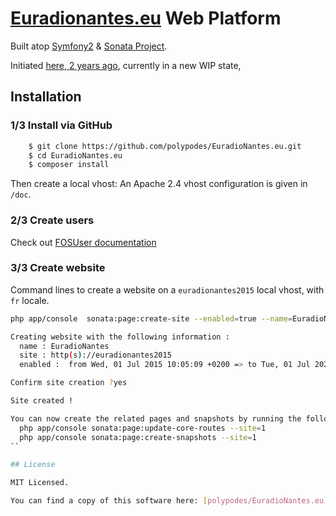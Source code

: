 # [Euradionantes.eu](http://www.euradionantes.eu) Web Platform


Built atop [Symfony2](http://symfony.com) & [Sonata Project](http://sonata-project.org).

Initiated [here, 2 years ago](https://github.com/DILL44/euradio), currently in a new WIP state,

## Installation

### 1/3 Install via GitHub

```bash
    $ git clone https://github.com/polypodes/EuradioNantes.eu.git
    $ cd EuradioNantes.eu
    $ composer install
```

Then create a local vhost: An Apache 2.4 vhost configuration is given in `/doc`.

### 2/3 Create users

Check out [FOSUser documentation](https://github.com/FriendsOfSymfony/FOSUserBundle/blob/v1.3.6/Resources/doc/command_line_tools.md)

### 3/3 Create website

Command lines to create a website on a `euradionantes2015` local vhost, with `fr` locale.

```bash
php app/console  sonata:page:create-site --enabled=true --name=EuradioNantes --locale=fr --host=euradionantes2015 --relativePath=/ --enabledFrom=now --enabledTo="+20 years" --default=true 

Creating website with the following information :
  name : EuradioNantes
  site : http(s)://euradionantes2015
  enabled :  from Wed, 01 Jul 2015 10:05:09 +0200 => to Tue, 01 Jul 2025 10:05:09 +0200

Confirm site creation ?yes

Site created !

You can now create the related pages and snapshots by running the followings commands:
  php app/console sonata:page:update-core-routes --site=1
  php app/console sonata:page:create-snapshots --site=1
``

## License

MIT Licensed.

You can find a copy of this software here: [polypodes/EuradioNantes.eu](https://github.com/polypodes/EuradioNantes.eu)

